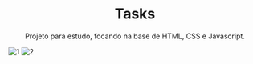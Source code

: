 <h1 align="center">Tasks</h1>
<p align="center">
Projeto para estudo, focando na base de HTML, CSS e Javascript.
</p> 

![1](https://user-images.githubusercontent.com/79421511/137566294-1cea5ae0-1658-46ab-8ac7-d68074af3a63.JPG)
![2](https://user-images.githubusercontent.com/79421511/137566295-a9df4119-1f43-497c-b6b5-d7db3117cf49.JPG)

